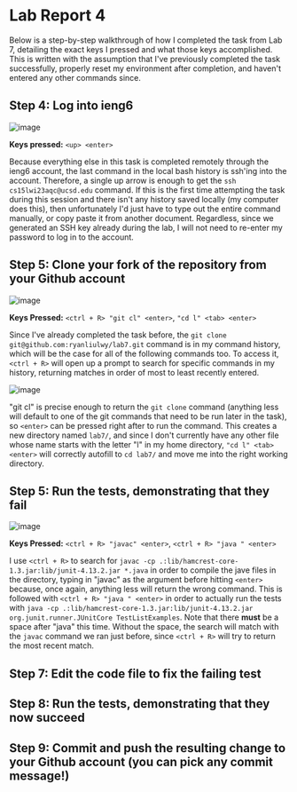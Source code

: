 # Lab Report 4
Below is a step-by-step walkthrough of how I completed the task from Lab 7, detailing the exact keys I pressed and what those keys accomplished. This is written with the assumption that I've previously completed the task successfully, properly reset my environment after completion, and haven't entered any other commands since.

## Step 4: Log into ieng6
![image](https://user-images.githubusercontent.com/110417482/221448000-72da5b67-3d7d-49fe-be32-aeb004b5b602.png)

**Keys pressed:** `<up> <enter>`

Because everything else in this task is completed remotely through the ieng6 account, the last command in the local bash history is ssh'ing into the account. Therefore, a single up arrow is enough to get the `ssh cs15lwi23aqc@ucsd.edu` command. If this is the first time attempting the task during this session and there isn't any history saved locally (my computer does this), then unfortunately I'd just have to type out the entire command manually, or copy paste it from another document. Regardless, since we generated an SSH key already during the lab, I will not need to re-enter my password to log in to the account.

## Step 5: Clone your fork of the repository from your Github account
![image](https://user-images.githubusercontent.com/110417482/221448780-b2ae8ee7-627e-456f-930c-3cb2e98e4882.png)

**Keys Pressed:** `<ctrl + R> "git cl" <enter>`, `"cd l" <tab> <enter>`

Since I've already completed the task before, the `git clone git@github.com:ryanliulwy/lab7.git` command is in my command history, which will be the case for all of the following commands too. To access it, `<ctrl + R>` will open up a prompt to search for specific commands in my history, returning matches in order of most to least recently entered. 

![image](https://user-images.githubusercontent.com/110417482/221448727-dfaa7e1d-1e43-4b06-bdd6-e3e43f5a45ad.png)

"git cl" is precise enough to return the `git clone` command (anything less will default to one of the git commands that need to be run later in the task), so `<enter>` can be pressed right after to run the command. This creates a new directory named `lab7/`, and since I don't currently have any other file whose name starts with the letter "l" in my home directory, `"cd l" <tab> <enter>` will correctly autofill to `cd lab7/` and move me into the right working directory.


## Step 5: Run the tests, demonstrating that they fail
![image](https://user-images.githubusercontent.com/110417482/221449665-32e1bfcb-f0cf-43b9-880c-162591dd74fa.png)

**Keys Pressed:** `<ctrl + R> "javac" <enter>`, `<ctrl + R> "java " <enter>`

I use `<ctrl + R>` to search for `javac -cp .:lib/hamcrest-core-1.3.jar:lib/junit-4.13.2.jar *.java` in order to compile the jave files in the directory, typing in "javac" as the argument before hitting `<enter>` because, once again, anything less will return the wrong command. This is followed with `<ctrl + R> "java " <enter>` in order to actually run the tests with `java -cp .:lib/hamcrest-core-1.3.jar:lib/junit-4.13.2.jar org.junit.runner.JUnitCore TestListExamples`. Note that there **must** be a space after "java" this time. Without the space, the search will match with the `javac` command we ran just before, since `<ctrl + R>` will try to return the most recent match.

## Step 7: Edit the code file to fix the failing test


## Step 8: Run the tests, demonstrating that they now succeed


## Step 9: Commit and push the resulting change to your Github account (you can pick any commit message!)

